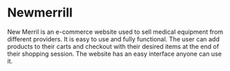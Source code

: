 # Newmerrill
New Merril is an e-commerce website used to sell medical equipment from different providers. It is easy to use and fully functional. The user can add products to their carts and checkout with their desired items at the end of their shopping session. The website has an easy interface anyone can use it.
